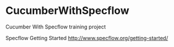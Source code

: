 # CucumberWithSpecflow
Cucumber With Specflow training project

Specflow Getting Started  http://www.specflow.org/getting-started/
